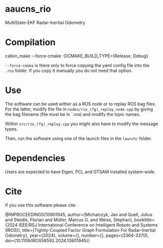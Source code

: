# aaucns_rio
MultiState-EKF Radar-Inertial Odometry

# Compilation
catkin_make --force-cmake -DCMAKE_BUILD_TYPE={Release, Debug}

`--force-cmake` is there only to force copying the yaml config file into the
`.ros` folder. If you copy it manually you do not need that option.

# Use
The software can be used wither as a ROS node or to replay ROS bag files.
For the latter, modify the file in `nodes/rio_(fg)_replay_node.cpp` by giving the
bag filename (file must be in `.ros) and modify the topic names.

Within `src/rio_(fg)_replay.cpp` you might also have to modify the message types.

Then, run the software using one of the launch files in the `launch/` folder.

# Dependencies

Users are expected to have Eigen, PCL and GTSAM installed system-wide.

# Cite

If you use this software please cite:

@INPROCEEDINGS{10801945,
  author={Michalczyk, Jan and Quell, Julius and Steidle, Florian and Müller, Marcus G. and Weiss, Stephan},
  booktitle={2024 IEEE/RSJ International Conference on Intelligent Robots and Systems (IROS)}, 
  title={Tightly-Coupled Factor Graph Formulation For Radar-Inertial Odometry}, 
  year={2024},
  volume={},
  number={},
  pages={3364-3370},
  doi={10.1109/IROS58592.2024.10801945}}
